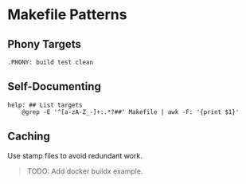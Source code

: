 # Makefile Patterns

## Phony Targets
```
.PHONY: build test clean
```

## Self-Documenting
```
help: ## List targets
	@grep -E '^[a-zA-Z_-]+:.*?##' Makefile | awk -F: '{print $1}'
```

## Caching
Use stamp files to avoid redundant work.

> TODO: Add docker buildx example.
